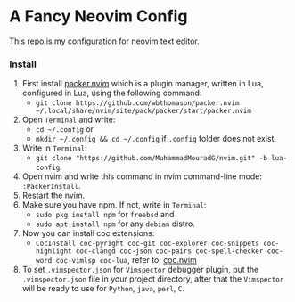 # A Fancy Neovim Config
This repo is my configuration for neovim text editor.

### Install
1. First install [packer.nvim](https://github.com/wbthomason/packer.nvim) which is a plugin manager, written in Lua, configured in Lua, using the following command:
	- `git clone https://github.com/wbthomason/packer.nvim ~/.local/share/nvim/site/pack/packer/start/packer.nvim`
2. Open `Terminal` and write:
	- `cd ~/.config` or
	- `mkdir ~/.config && cd ~/.config` if `.config` folder does not exist.
3. Write in `Terminal`:
	- `git clone "https://github.com/MuhammadMouradG/nvim.git" -b lua-config`.
4. Open nvim and write this command in nvim command-line mode: `:PackerInstall`.
5. Restart the nvim.
6. Make sure you have npm. If not, write in `Terminal`:
	- `sudo pkg install npm` for `freebsd` and
	- `sudo apt install npm` for any `debian` distro.
7. Now you can install coc extensions:
	- `CocInstall coc-pyright coc-git coc-explorer coc-snippets coc-highlight coc-clangd coc-json coc-pairs coc-spell-checker coc-word coc-vimlsp coc-lua`, refer to: [coc.nvim](https://github.com/neoclide/coc.nvim)
8. To set `.vimspector.json` for `Vimspector` debugger plugin, put the `.vimspector.json` file in your project directory, after that the `Vimspector` will be ready to use for `Python`, `java`, `perl`, `C`.
